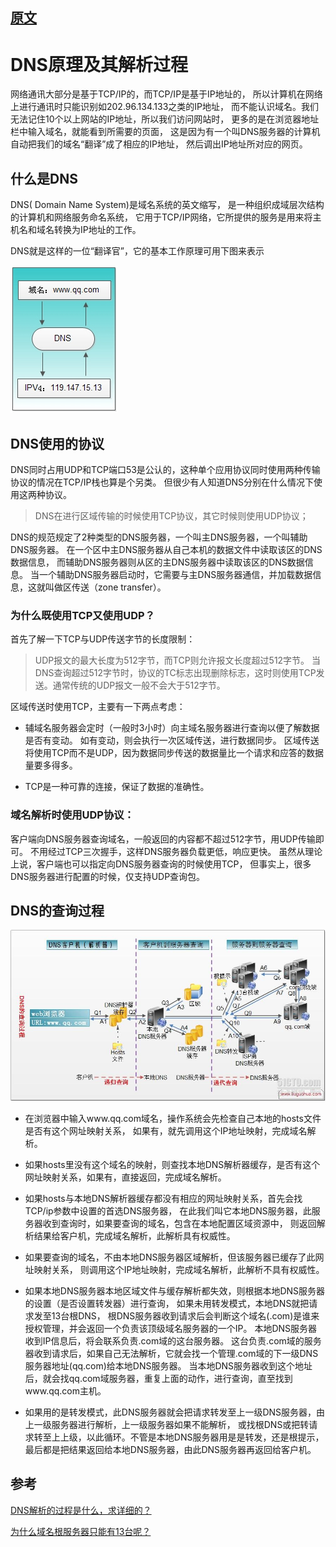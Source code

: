 

## [原文](https://michaelyou.github.io/2015/03/19/DNS%E5%8E%9F%E7%90%86%E5%8F%8A%E5%85%B6%E8%A7%A3%E6%9E%90%E8%BF%87%E7%A8%8B/)


# DNS原理及其解析过程


网络通讯大部分是基于TCP/IP的，而TCP/IP是基于IP地址的，
所以计算机在网络上进行通讯时只能识别如202.96.134.133之类的IP地址，
而不能认识域名。我们无法记住10个以上网站的IP地址，所以我们访问网站时，
更多的是在浏览器地址栏中输入域名，就能看到所需要的页面，
这是因为有一个叫DNS服务器的计算机自动把我们的域名“翻译”成了相应的IP地址，
然后调出IP地址所对应的网页。

## 什么是DNS
DNS( Domain Name System)是域名系统的英文缩写，
是一种组织成域层次结构的计算机和网络服务命名系统，
它用于TCP/IP网络，它所提供的服务是用来将主机名和域名转换为IP地址的工作。

DNS就是这样的一位“翻译官”，它的基本工作原理可用下图来表示

![](../images/DNS.jpg)

## DNS使用的协议

DNS同时占用UDP和TCP端口53是公认的，这种单个应用协议同时使用两种传输协议的情况在TCP/IP栈也算是个另类。
但很少有人知道DNS分别在什么情况下使用这两种协议。

> DNS在进行区域传输的时候使用TCP协议，其它时候则使用UDP协议；

DNS的规范规定了2种类型的DNS服务器，一个叫主DNS服务器，一个叫辅助DNS服务器。
在一个区中主DNS服务器从自己本机的数据文件中读取该区的DNS数据信息，
而辅助DNS服务器则从区的主DNS服务器中读取该区的DNS数据信息。
当一个辅助DNS服务器启动时，它需要与主DNS服务器通信，并加载数据信息，这就叫做区传送（zone transfer）。

### 为什么既使用TCP又使用UDP？

首先了解一下TCP与UDP传送字节的长度限制：

> UDP报文的最大长度为512字节，而TCP则允许报文长度超过512字节。
当DNS查询超过512字节时，协议的TC标志出现删除标志，这时则使用TCP发送。通常传统的UDP报文一般不会大于512字节。

区域传送时使用TCP，主要有一下两点考虑：

- 辅域名服务器会定时（一般时3小时）向主域名服务器进行查询以便了解数据是否有变动。
如有变动，则会执行一次区域传送，进行数据同步。
区域传送将使用TCP而不是UDP，因为数据同步传送的数据量比一个请求和应答的数据量要多得多。

- TCP是一种可靠的连接，保证了数据的准确性。

### 域名解析时使用UDP协议：

客户端向DNS服务器查询域名，一般返回的内容都不超过512字节，用UDP传输即可。
不用经过TCP三次握手，这样DNS服务器负载更低，响应更快。
虽然从理论上说，客户端也可以指定向DNS服务器查询的时候使用TCP，
但事实上，很多DNS服务器进行配置的时候，仅支持UDP查询包。

## DNS的查询过程


![](../images/DNS_search.jpg)

- 在浏览器中输入www.qq.com域名，操作系统会先检查自己本地的hosts文件是否有这个网址映射关系，
如果有，就先调用这个IP地址映射，完成域名解析。

- 如果hosts里没有这个域名的映射，则查找本地DNS解析器缓存，是否有这个网址映射关系，如果有，直接返回，完成域名解析。

- 如果hosts与本地DNS解析器缓存都没有相应的网址映射关系，首先会找TCP/ip参数中设置的首选DNS服务器，
在此我们叫它本地DNS服务器，此服务器收到查询时，如果要查询的域名，包含在本地配置区域资源中，
则返回解析结果给客户机，完成域名解析，此解析具有权威性。

- 如果要查询的域名，不由本地DNS服务器区域解析，但该服务器已缓存了此网址映射关系，
则调用这个IP地址映射，完成域名解析，此解析不具有权威性。

- 如果本地DNS服务器本地区域文件与缓存解析都失效，则根据本地DNS服务器的设置（是否设置转发器）进行查询，
如果未用转发模式，本地DNS就把请求发至13台根DNS，
根DNS服务器收到请求后会判断这个域名(.com)是谁来授权管理，并会返回一个负责该顶级域名服务器的一个IP。
本地DNS服务器收到IP信息后，将会联系负责.com域的这台服务器。
这台负责.com域的服务器收到请求后，如果自己无法解析，它就会找一个管理.com域的下一级DNS服务器地址(qq.com)给本地DNS服务器。
当本地DNS服务器收到这个地址后，就会找qq.com域服务器，重复上面的动作，进行查询，直至找到www.qq.com主机。

- 如果用的是转发模式，此DNS服务器就会把请求转发至上一级DNS服务器，由上一级服务器进行解析，上一级服务器如果不能解析，
或找根DNS或把转请求转至上上级，以此循环。不管是本地DNS服务器用是是转发，还是根提示，
最后都是把结果返回给本地DNS服务器，由此DNS服务器再返回给客户机。


## 参考

[DNS解析的过程是什么，求详细的？](https://www.zhihu.com/question/23042131)

[为什么域名根服务器只能有13台呢？](https://www.zhihu.com/question/22587247)

